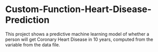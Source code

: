 # Custom-Function-Heart-Disease-Prediction
This project shows a predictive machine learning model of whether a person will get Coronary Heart Disease in 10 years, computed from the variable from the data file.
